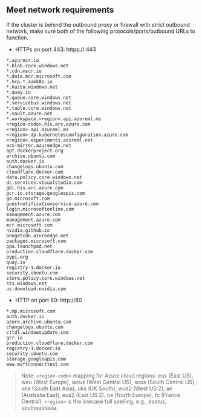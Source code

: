 ## Meet network requirements

If the cluster is behind the outbound proxy or firewall with strict outbound network, make sure both of the following protocols/ports/outbound URLs to function.

- HTTPs on port 443: https://:443

```
*.azurecr.io
*.blob.core.windows.net
*.cdn.mscr.io
*.data.mcr.microsoft.com
*.hcp.*.azmk8s.io
*.kusto.windows.net
*.quay.io
*.queue.core.windows.net
*.servicebus.windows.net
*.table.core.windows.net
*.vault.azure.net
*.workspace.<region>.api.azureml.ms
<region-code>.his.arc.azure.com
<region>.api.azureml.ms
<region>.dp.kubernetesconfiguration.azure.com
<region>.experiments.azureml.net
acs-mirror.azureedge.net
apt.dockerproject.org
archive.ubuntu.com
auth.docker.io
changelogs.ubuntu.com
cloudflare.docker.com
data.policy.core.windows.net
dc.services.visualstudio.com
gbl.his.arc.azure.com
gcr.io,storage.googleapis.com
go.microsoft.com
guestnotificationservice.azure.com
login.microsoftonline.com
management.azure.com
management.azure.com
mcr.microsoft.com
nvidia.github.io
onegetcdn.azureedge.net
packages.microsoft.com
ppa.launchpad.net
production.cloudflare.docker.com
pypi.org
quay.io
registry-1.docker.io
security.ubuntu.com
store.policy.core.windows.net
sts.windows.net
us.download.nvidia.com
```

- HTTP on port 80: http://80
```
*.mp.microsoft.com
auth.docker.io
azure.archive.ubuntu.com
changelogs.ubuntu.com
ctldl.windowsupdate.com
gcr.io
production.cloudflare.docker.com
registry-1.docker.io
security.ubuntu.com
storage.googleapis.com
www.msftconnecttest.com
```

>Note: `<region-code>` mapping for Azure cloud regions: eus (East US), weu (West Europe), wcus (West Central US), scus (South Central US), sea (South East Asia), uks (UK South), wus2 (West US 2), ae (Australia East), eus2 (East US 2), ne (North Europe), fc (France Central). `<region>` is the lowcase full spelling, e.g., eastus, southeastasia.